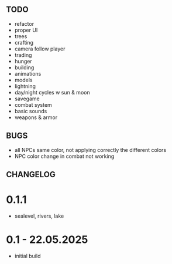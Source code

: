 ##  TODO

- refactor
- proper UI
- trees
- crafting
- camera follow player
- trading
- hunger
- building
- animations
- models
- lightning
- day/night cycles w sun & moon
- savegame
- combat system
- basic sounds
- weapons & armor

## BUGS

- all NPCs same color, not applying correctly the different colors
- NPC color change in combat not working

## CHANGELOG

# 0.1.1

- sealevel, rivers, lake

# 0.1 - 22.05.2025

- initial build